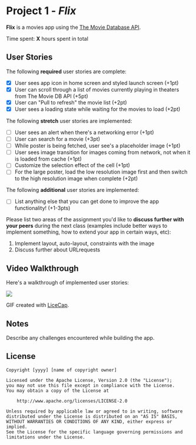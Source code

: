 # Project 1 - *Flix*

**Flix** is a movies app using the [The Movie Database API](http://docs.themoviedb.apiary.io/#).

Time spent: **X** hours spent in total

## User Stories

The following **required** user stories are complete:

- [X] User sees app icon in home screen and styled launch screen (+1pt)
- [X] User can scroll through a list of movies currently playing in theaters from The Movie DB API (+5pt)
- [X] User can "Pull to refresh" the movie list (+2pt)
- [X] User sees a loading state while waiting for the movies to load (+2pt)

The following **stretch** user stories are implemented:

- [ ] User sees an alert when there's a networking error (+1pt)
- [ ] User can search for a movie (+3pt)
- [ ] While poster is being fetched, user see's a placeholder image (+1pt)
- [ ] User sees image transition for images coming from network, not when it is loaded from cache (+1pt)
- [ ] Customize the selection effect of the cell (+1pt)
- [ ] For the large poster, load the low resolution image first and then switch to the high resolution image when complete (+2pt)

The following **additional** user stories are implemented:

- [ ] List anything else that you can get done to improve the app functionality! (+1-3pts)

Please list two areas of the assignment you'd like to **discuss further with your peers** during the next class (examples include better ways to implement something, how to extend your app in certain ways, etc):

1. Implement layout, auto-layout, constraints with the image
2. Discuss further about URLrequests

## Video Walkthrough

Here's a walkthrough of implemented user stories:

<img src='https://i.imgur.com/fY1RKQL.gif' />

GIF created with [LiceCap](http://www.cockos.com/licecap/).

## Notes

Describe any challenges encountered while building the app.

## License

    Copyright [yyyy] [name of copyright owner]

    Licensed under the Apache License, Version 2.0 (the "License");
    you may not use this file except in compliance with the License.
    You may obtain a copy of the License at

        http://www.apache.org/licenses/LICENSE-2.0

    Unless required by applicable law or agreed to in writing, software
    distributed under the License is distributed on an "AS IS" BASIS,
    WITHOUT WARRANTIES OR CONDITIONS OF ANY KIND, either express or implied.
    See the License for the specific language governing permissions and
    limitations under the License.

